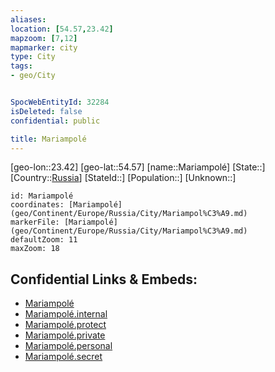 ```yaml
---
aliases: 
location: [54.57,23.42]
mapzoom: [7,12] 
mapmarker: city 
type: City
tags:
- geo/City


SpocWebEntityId: 32284
isDeleted: false
confidential: public

title: Mariampolé
---
```

[geo-lon::23.42]
[geo-lat::54.57]
[name::Mariampolé]
[State::]
[Country::[Russia](geo/Continent/Europe/Russia.md)]
[StateId::]
[Population::]
[Unknown::]


```leaflet
id: Mariampolé
coordinates: [Mariampolé](geo/Continent/Europe/Russia/City/Mariampol%C3%A9.md)
markerFile: [Mariampolé](geo/Continent/Europe/Russia/City/Mariampol%C3%A9.md)
defaultZoom: 11 
maxZoom: 18
```


## Confidential Links & Embeds: 
- [Mariampolé](../../../../../../_public/geo/Continent/Europe/Russia/City/Mariampol%C3%A9.md) 
- [Mariampolé.internal](../../../../../../_internal/geo/Continent/Europe/Russia/City/Mariampol%C3%A9.internal.md) 
- [Mariampolé.protect](../../../../../../_protect/geo/Continent/Europe/Russia/City/Mariampol%C3%A9.protect.md) 
- [Mariampolé.private](../../../../../../_private/geo/Continent/Europe/Russia/City/Mariampol%C3%A9.private.md) 
- [Mariampolé.personal](../../../../../../_personal/geo/Continent/Europe/Russia/City/Mariampol%C3%A9.personal.md) 
- [Mariampolé.secret](../../../../../../_secret/geo/Continent/Europe/Russia/City/Mariampol%C3%A9.secret.md) 
